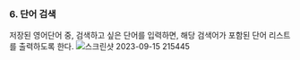 ### 6. 단어 검색
저장된 영어단어 중, 검색하고 싶은 단어를 입력하면, 해당 검색어가 포함된 단어 리스트를 출력하도록 한다.
![스크린샷 2023-09-15 215445](https://github.com/Wonjin-david/Wonjin_2023_2_project/assets/126576242/c57517d1-afa7-4110-a9b1-431f2270cfa0)
